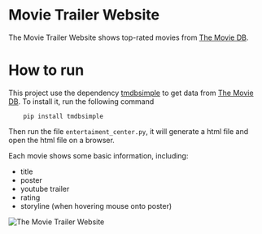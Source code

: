 # Movie Trailer Website

The Movie Trailer Website shows top-rated movies from [The Movie DB](https://www.themoviedb.org/).

# How to run

This project use the dependency [tmdbsimple](https://github.com/celiao/tmdbsimple/) to get data from [The Movie DB](https://www.themoviedb.org/).
To install it, run the following command

```
    pip install tmdbsimple
```

Then run the file `entertaiment_center.py`, it will generate a html file and open the html file on a browser.

Each movie shows some basic information, including:

- title
- poster
- youtube trailer
- rating
- storyline (when hovering mouse onto poster)

![The Movie Trailer Website](https://udacity-github-sync-content.s3.amazonaws.com/_imgs/2690/1437866745/Screen_Shot_2015-07-26_at_00.17.07.png)